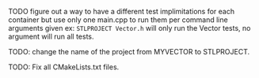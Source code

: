 TODO figure out a way to have a different test implimitations for each container 
but use only one main.cpp to run them per command line arguments given ex: 
`STLPROJECT Vector.h` will only run the Vector tests, no argument will run all tests.


TODO: change the name of the project from MYVECTOR to STLPROJECT.

TODO: Fix all CMakeLists.txt files.
